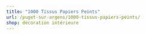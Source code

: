 ```yaml
---
title: "1000 Tissus Papiers Peints"
url: /puget-sur-argens/1000-tissus-papiers-peints/
shop: décoration intérieure
---
```

